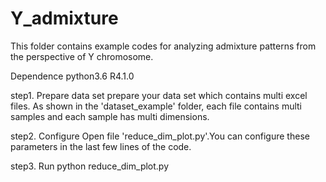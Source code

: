 # Y_admixture
This folder contains example codes for analyzing admixture patterns from the perspective of Y chromosome.

Dependence
python3.6
R4.1.0

step1. Prepare data set
prepare your data set which contains multi excel files. As shown in the 'dataset_example' folder, each file contains multi samples and each sample has multi dimensions. 

step2. Configure
Open file 'reduce_dim_plot.py'.You can configure these parameters in the last few lines of the code.

step3. Run
python reduce_dim_plot.py
